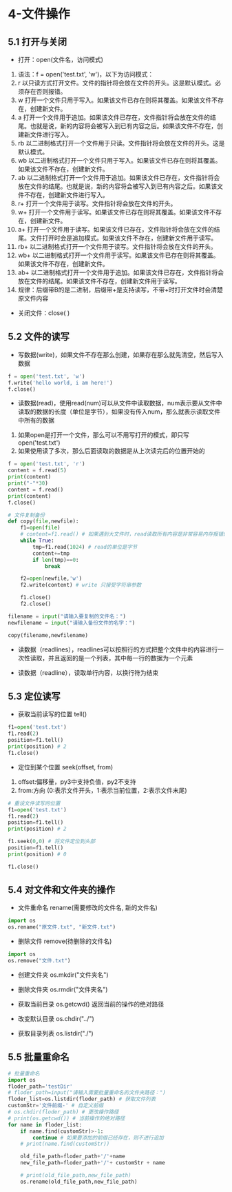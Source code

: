 # 4-文件操作

## 5.1 打开与关闭

* 打开：open(文件名，访问模式)
1. 语法：f = open('test.txt', 'w')，以下为访问模式：
2. r  以只读方式打开文件。文件的指针将会放在文件的开头。这是默认模式。必须存在否则报错。
3. w  打开一个文件只用于写入。如果该文件已存在则将其覆盖。如果该文件不存在，创建新文件。
4. a  打开一个文件用于追加。如果该文件已存在，文件指针将会放在文件的结尾。也就是说，新的内容将会被写入到已有内容之后。如果该文件不存在，创建新文件进行写入。
5. rb  以二进制格式打开一个文件用于只读。文件指针将会放在文件的开头。这是默认模式。
6. wb  以二进制格式打开一个文件只用于写入。如果该文件已存在则将其覆盖。如果该文件不存在，创建新文件。
7. ab  以二进制格式打开一个文件用于追加。如果该文件已存在，文件指针将会放在文件的结尾。也就是说，新的内容将会被写入到已有内容之后。如果该文件不存在，创建新文件进行写入。
8. r+  打开一个文件用于读写。文件指针将会放在文件的开头。
9. w+  打开一个文件用于读写。如果该文件已存在则将其覆盖。如果该文件不存在，创建新文件。
10. a+  打开一个文件用于读写。如果该文件已存在，文件指针将会放在文件的结尾。文件打开时会是追加模式。如果该文件不存在，创建新文件用于读写。
11. rb+  以二进制格式打开一个文件用于读写。文件指针将会放在文件的开头。
12. wb+  以二进制格式打开一个文件用于读写。如果该文件已存在则将其覆盖。如果该文件不存在，创建新文件。
13. ab+  以二进制格式打开一个文件用于追加。如果该文件已存在，文件指针将会放在文件的结尾。如果该文件不存在，创建新文件用于读写。
14. 规律：后缀带B的是二进制，后缀带+是支持读写，不带+时打开文件时会清楚原文件内容

* 关闭文件：close( )

## 5.2 文件的读写

* 写数据(write)，如果文件不存在那么创建，如果存在那么就先清空，然后写入数据

```py
f = open('test.txt', 'w')
f.write('hello world, i am here!')
f.close()
```

* 读数据(read)，使用read(num)可以从文件中读取数据，num表示要从文件中读取的数据的长度（单位是字节），如果没有传入num，那么就表示读取文件中所有的数据
1. 如果open是打开一个文件，那么可以不用写打开的模式，即只写 open('test.txt')
2. 如果使用读了多次，那么后面读取的数据是从上次读完后的位置开始的

```py
f = open('test.txt', 'r')
content = f.read(5)
print(content)
print("-"*30)
content = f.read()
print(content)
f.close()
```

```py
# 文件复制备份
def copy(file,newfile):
    f1=open(file)
    # content=f1.read() # 如果遇到大文件时，read读取所有内容是非常容易内存报错的
    while True:
        tmp=f1.read(1024) # read的单位是字节
        content+=tmp
        if len(tmp)==0:
            break

    f2=open(newfile,'w')
    f2.write(content) # write 只接受字符串参数

    f1.close()
    f2.close()

filename = input("请输入要复制的文件名：")
newfilename = input("请输入备份文件的名字：")

copy(filename,newfilename)
```

* 读数据（readlines），readlines可以按照行的方式把整个文件中的内容进行一次性读取，并且返回的是一个列表，其中每一行的数据为一个元素

* 读数据（readline），读取单行内容，以换行符为结束

## 5.3 定位读写

* 获取当前读写的位置 tell()

```py
f1=open('test.txt')
f1.read(2)
position=f1.tell()
print(position) # 2
f1.close()
```

* 定位到某个位置 seek(offset, from)
1. offset:偏移量，py3中支持负值，py2不支持
2. from:方向 (0:表示文件开头，1:表示当前位置，2:表示文件末尾)

```py
# 重设文件读写的位置
f1=open('test.txt')
f1.read(2)
position=f1.tell()
print(position) # 2

f1.seek(0,0) # 将文件定位到头部
position=f1.tell()
print(position) # 0

f1.close()
```

## 5.4 对文件和文件夹的操作

* 文件重命名 rename(需要修改的文件名, 新的文件名)

```py
import os
os.rename("原文件.txt", "新文件.txt")
```

* 删除文件 remove(待删除的文件名)

```py
import os
os.remove("文件.txt")
```

* 创建文件夹 os.mkdir("文件夹名")

* 删除文件夹 os.rmdir("文件夹名")

* 获取当前目录 os.getcwd() 返回当前的操作的绝对路径

* 改变默认目录 os.chdir("../")

* 获取目录列表 os.listdir("./")

## 5.5 批量重命名

```py
# 批量重命名
import os
floder_path='testDir'
# floder_path=input("请输入需要批量重命名的文件夹路径：")
floder_list=os.listdir(floder_path) # 获取文件列表
customStr='文件前缀-' # 自定义前缀
# os.chdir(floder_path) # 更改操作路径
# print(os.getcwd()) # 当前操作的绝对路径
for name in floder_list:
    if name.find(customStr)>-1:
        continue # 如果要添加的前缀已经存在，则不进行追加
    # print(name.find(customStr))

    old_file_path=floder_path+'/'+name
    new_file_path=floder_path+'/'+ customStr + name

    # print(old_file_path,new_file_path)
    os.rename(old_file_path,new_file_path)
```